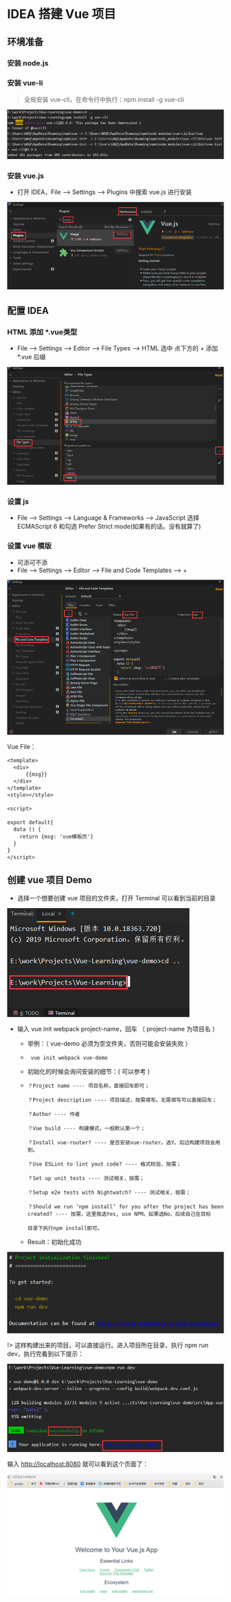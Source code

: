 # IDEA 搭建 Vue 项目

## 环境准备

### 安装 node.js



### 安装 vue-li

> 全局安装 vue-cli，在命令行中执行：npm install -g vue-cli

![image-20200322231314767](../images/image-20200322231314767.png)

### 安装 vue.js

* 打开 IDEA，File --> Settings --> Plugins 中搜索 vue.js 进行安装

![image-20200322232201106](../images/image-20200322232201106.png)

## 配置 IDEA

### HTML 添加 *.vue类型

* File --> Settings --> Editor --> File Types --> HTML 选中  点下方的 + 添加 *.vue 后缀

![image-20200322232834486](../images/image-20200322232834486.png)

### 设置 js

* File --> Settings --> Language & Frameworks --> JavaScript 选择 ECMAScript 6  和勾选 Prefer Strict mode(如果有的话。没有就算了)

### 设置 vue 模版

* 可添可不添
* File --> Settings --> Editor --> File and Code Templates --> +

![image-20200322234253479](../images/image-20200322234253479.png)

Vue File：

```vue
<template>
  <div>
      {{msg}}
  </div>
</template>
<style></style>

<script>

export default{
  data () {
    return {msg: 'vue模板页'}
  }
}
</script>
```

## 创建 vue 项目 Demo

* 选择一个想要创建 vue 项目的文件夹，打开 Terminal 可以看到当前的目录

![image-20200322235309190](../images/image-20200322235309190.png)

* 输入 vue init webpack project-name，回车 （ project-name 为项目名 ）

  * 举例：（ vue-demo 必须为空文件夹，否则可能会安装失败 ）

  * ```vue
     vue init webpack vue-demo
    ```

  * 初始化的时候会询问安装的细节：( 可以参考 )

  * ```vue
    ？Project name ---- 项目名称，直接回车即可；
    
    ？Project description ---- 项目描述，按需填写。无需填写可以直接回车；
    
    ？Author ---- 作者
    
    ？Vue build ---- 构建模式，一般默认第一个；
    
    ？Install vue-router? ---- 是否安装vue-router。选Y。后边构建项目会用到。
    
    ？Use ESLint to lint yout code? ---- 格式校验，按需；
    
    ？Set up unit tests ---- 测试相关，按需；
    
    ？Setup e2e tests with Nightwatch? ---- 测试相关，按需；
    
    ？Should we run ‘npm install’ for you after the project has been created? ---- 按需，这里我选Yes, use NPM。如果选No，后续自己在目标
    
    目录下执行npm install即可。
    ```

  * Result：初始化成功

![image-20200323000917328](../images/image-20200323000917328.png)

!> 这样构建出来的项目，可以直接运行。进入项目所在目录，执行 npm run dev，执行完看到以下提示：

![image-20200323001135181](../images/image-20200323001135181.png)



输入 [http://localhost:8080](http://localhost:8080/)  就可以看到这个页面了：

![image-20200323001310986](../images/image-20200323001310986.png)





